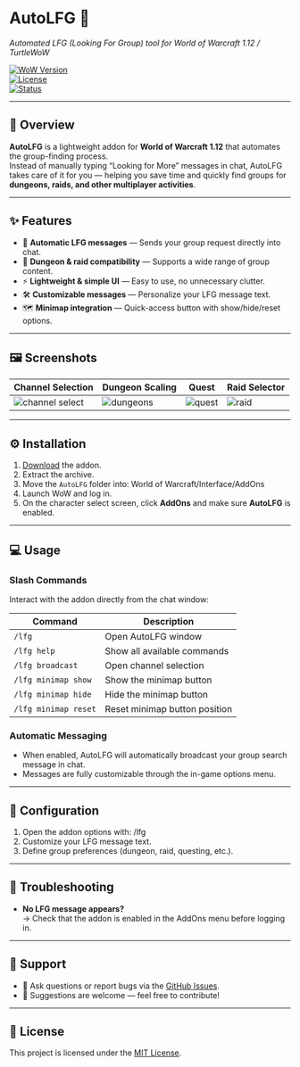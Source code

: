 # AutoLFG 🎯  
*Automated LFG (Looking For Group) tool for World of Warcraft 1.12 / TurtleWoW*  

[![WoW Version](https://img.shields.io/badge/WoW-1.12-blue)]()  
[![License](https://img.shields.io/badge/license-MIT-green)]()  
[![Status](https://img.shields.io/badge/status-active-success)]()  

---

## 📖 Overview  

**AutoLFG** is a lightweight addon for **World of Warcraft 1.12** that automates the group-finding process.  
Instead of manually typing “Looking for More” messages in chat, AutoLFG takes care of it for you — helping you save time and quickly find groups for **dungeons, raids, and other multiplayer activities**.  

---

## ✨ Features  

- 📢 **Automatic LFG messages** — Sends your group request directly into chat.  
- 🏰 **Dungeon & raid compatibility** — Supports a wide range of group content.  
- ⚡ **Lightweight & simple UI** — Easy to use, no unnecessary clutter.  
- 🛠 **Customizable messages** — Personalize your LFG message text.  
- 🗺 **Minimap integration** — Quick-access button with show/hide/reset options.  

---

## 🖼 Screenshots  

| Channel Selection | Dungeon Scaling | Quest | Raid Selector |  
|-------------------|-----------------|-------|---------------|  
| ![channel select](Screen/channel.PNG) | ![dungeons](Screen/donjons.PNG) | ![quest](Screen/quest.PNG) | ![raid](Screen/raid.PNG) |  

---

## ⚙️ Installation  

1. [Download](https://github.com/FSuhas/AutoLFG/archive/refs/heads/master.zip) the addon.  
2. Extract the archive.  
3. Move the `AutoLFG` folder into: World of Warcraft/Interface/AddOns
4. Launch WoW and log in.  
5. On the character select screen, click **AddOns** and make sure **AutoLFG** is enabled.  

---

## 💻 Usage  

### Slash Commands  
Interact with the addon directly from the chat window:  

| Command | Description |  
|---------|-------------|  
| `/lfg` | Open AutoLFG window |  
| `/lfg help` | Show all available commands |  
| `/lfg broadcast` | Open channel selection |  
| `/lfg minimap show` | Show the minimap button |  
| `/lfg minimap hide` | Hide the minimap button |  
| `/lfg minimap reset` | Reset minimap button position |  

### Automatic Messaging  
- When enabled, AutoLFG will automatically broadcast your group search message in chat.  
- Messages are fully customizable through the in-game options menu.  

---

## 🔧 Configuration  

1. Open the addon options with: /lfg
2. Customize your LFG message text.  
3. Define group preferences (dungeon, raid, questing, etc.).  

---

## 🐛 Troubleshooting  

- **No LFG message appears?**  
→ Check that the addon is enabled in the AddOns menu before logging in.  

---

## 🤝 Support  

- 💬 Ask questions or report bugs via the [GitHub Issues](https://github.com/FSuhas/AutoLFG/issues).  
- 📢 Suggestions are welcome — feel free to contribute!  

---

## 📜 License  

This project is licensed under the [MIT License](LICENSE).  
